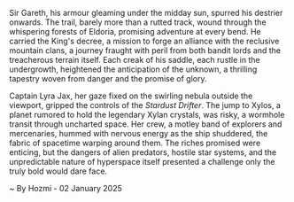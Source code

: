 
Sir Gareth, his armour gleaming under the midday sun, spurred his destrier onwards.  The trail, barely more than a rutted track, wound through the whispering forests of Eldoria, promising adventure at every bend.  He carried the King's decree, a mission to forge an alliance with the reclusive mountain clans, a journey fraught with peril from both bandit lords and the treacherous terrain itself.  Each creak of his saddle, each rustle in the undergrowth, heightened the anticipation of the unknown, a thrilling tapestry woven from danger and the promise of glory.

Captain Lyra Jax, her gaze fixed on the swirling nebula outside the viewport, gripped the controls of the *Stardust Drifter*.  The jump to Xylos, a planet rumored to hold the legendary Xylan crystals, was risky, a wormhole transit through uncharted space.  Her crew, a motley band of explorers and mercenaries, hummed with nervous energy as the ship shuddered, the fabric of spacetime warping around them. The riches promised were enticing, but the dangers of alien predators, hostile star systems, and the unpredictable nature of hyperspace itself presented a challenge only the truly bold would dare face.

~ By Hozmi - 02 January 2025
